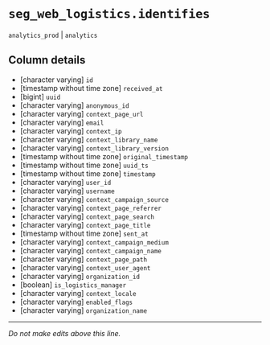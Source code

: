 # `seg_web_logistics.identifies`
`analytics_prod` | `analytics`

## Column details
* [character varying] `id`
* [timestamp without time zone] `received_at`
* [bigint]    `uuid`
* [character varying] `anonymous_id`
* [character varying] `context_page_url`
* [character varying] `email`
* [character varying] `context_ip`
* [character varying] `context_library_name`
* [character varying] `context_library_version`
* [timestamp without time zone] `original_timestamp`
* [timestamp without time zone] `uuid_ts`
* [timestamp without time zone] `timestamp`
* [character varying] `user_id`
* [character varying] `username`
* [character varying] `context_campaign_source`
* [character varying] `context_page_referrer`
* [character varying] `context_page_search`
* [character varying] `context_page_title`
* [timestamp without time zone] `sent_at`
* [character varying] `context_campaign_medium`
* [character varying] `context_campaign_name`
* [character varying] `context_page_path`
* [character varying] `context_user_agent`
* [character varying] `organization_id`
* [boolean]   `is_logistics_manager`
* [character varying] `context_locale`
* [character varying] `enabled_flags`
* [character varying] `organization_name`

-------------------------------------------------------------------------------
*Do not make edits above this line.*
